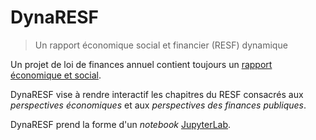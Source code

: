 # DynaRESF

> Un rapport économique social et financier (RESF) dynamique

Un projet de loi de finances annuel contient toujours un [rapport économique et social](https://www.performance-publique.budget.gouv.fr/sites/performance_publique/files/farandole/ressources/2018/pap/pdf/RESF18.pdf).

DynaRESF vise à rendre interactif les chapitres du RESF consacrés aux _perspectives économiques_ et aux _perspectives des finances publiques_.

DynaRESF prend la forme d'un _notebook_ [JupyterLab](http://jupyterlab.readthedocs.io/).
